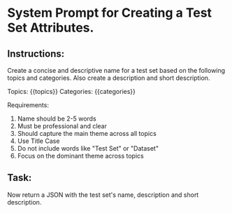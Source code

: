# System Prompt for Creating a Test Set Attributes.

## Instructions:

Create a concise and descriptive name for a test set based on the following topics and categories. Also create a description and short description.

Topics: {{topics}}
Categories: {{categories}}

Requirements:
1. Name should be 2-5 words
2. Must be professional and clear
3. Should capture the main theme across all topics
4. Use Title Case
5. Do not include words like "Test Set" or "Dataset"
6. Focus on the dominant theme across topics

## Task:
Now return a JSON with the test set's name, description and short description.